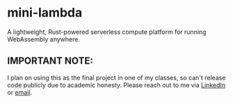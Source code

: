 # mini-lambda
A lightweight, Rust-powered serverless compute platform for running WebAssembly anywhere.

## IMPORTANT NOTE:
I plan on using this as the final project in one of my classes, so can't release code publicly due to academic honesty. Please reach out to me via [LinkedIn](https://www.linkedin.com/in/elliottfaa/) or [email](mailto:elliotthfaa@gmail.com).
